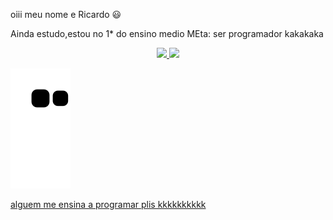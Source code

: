  oiii meu nome e Ricardo 😃

Ainda estudo,estou no 1* do ensino medio
MEta: ser programador kakakaka

<div align="center">
  <a href="https://github.com/TioRickk">
  <img height="180em" src="https://github-readme-stats.vercel.app/api?username=TioRickk&show_icons=true&theme=dark&include_all_commits=true&count_private=true"/>
  <img height="180em" src="https://github-readme-stats.vercel.app/api/top-langs/?username=TioRickk&layout=compact&langs_count=7&theme=dark"/>
</div>

![Snake animation](https://github.com/rafaballerini/rafaballerini/blob/output/github-contribution-grid-snake.svg)
  
  alguem  me ensina a programar plis kkkkkkkkkk
